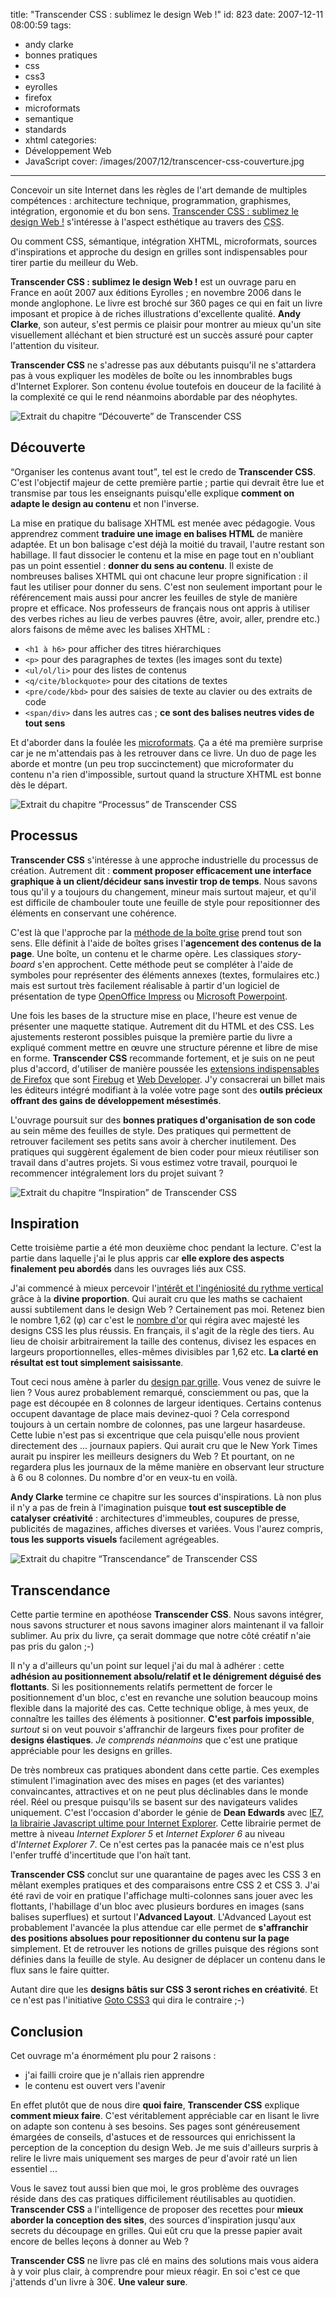 title: "Transcender CSS : sublimez le design Web !"
id: 823
date: 2007-12-11 08:00:59
tags:
- andy clarke
- bonnes pratiques
- css
- css3
- eyrolles
- firefox
- microformats
- semantique
- standards
- xhtml
categories:
- Développement Web
- JavaScript
cover: /images/2007/12/transcencer-css-couverture.jpg
---


Concevoir un site Internet dans les règles de l'art demande de multiples compétences : architecture technique, programmation, graphismes, intégration, ergonomie et du bon sens. [Transcender CSS : sublimez le design Web !](http://www.transcendingcss.com/) s'intéresse à l'aspect esthétique au travers des <acronym title="Cascading Style Sheet">CSS</acronym>.

Ou comment CSS, sémantique, intégration XHTML, microformats, sources d'inspirations et approche du design en grilles sont indispensables pour tirer partie du meilleur du Web.
<!--more-->
**Transcender CSS : sublimez le design Web !** est un ouvrage paru en France en août 2007 aux éditions Eyrolles ; en novembre 2006 dans le monde anglophone. Le livre est broché sur 360 pages ce qui en fait un livre imposant et propice à de riches illustrations d'excellente qualité. **Andy Clarke**, son auteur, s'est permis ce plaisir pour montrer au mieux qu'un site visuellement alléchant et bien structuré est un succès assuré pour capter l'attention du visiteur.

**Transcender CSS** ne s'adresse pas aux débutants puisqu'il ne s'attardera pas à vous expliquer les modèles de boîte ou les innombrables bugs d'Internet Explorer. Son contenu évolue toutefois en douceur de la facilité à la complexité ce qui le rend néanmoins abordable par des néophytes.

![Extrait du chapitre “Découverte” de Transcender CSS](/images/2007/12/transcencer-1-decouverte.jpg)

## Découverte

<q>Organiser les contenus avant tout</q>, tel est le credo de **Transcender CSS**. C'est l'objectif majeur de cette première partie ; partie qui devrait être lue et transmise par tous les enseignants puisqu'elle explique **comment on adapte le design au contenu** et non l'inverse.

La mise en pratique du balisage XHTML est menée avec pédagogie. Vous apprendrez comment **traduire une image en balises HTML** de manière adaptée. Et un bon balisage c'est déjà la moitié du travail, l'autre restant son habillage. Il faut dissocier le contenu et la mise en page tout en n'oubliant pas un point essentiel : **donner du sens au contenu**.
Il existe de nombreuses balises XHTML qui ont chacune leur propre signification : il faut les utiliser pour donner du sens. C'est non seulement important pour le référencement mais aussi pour ancrer les feuilles de style de manière propre et efficace. Nos professeurs de français nous ont appris à utiliser des verbes riches au lieu de verbes pauvres (être, avoir, aller, prendre etc.) alors faisons de même avec les balises XHTML :

*   `<h1 à h6>` pour afficher des titres hiérarchiques
*   `<p>` pour des paragraphes de textes (les images sont du texte)
*   `<ul/ol/li>` pour des listes de contenus
*   `<q/cite/blockquote>` pour des citations de textes
*   `<pre/code/kbd>` pour des saisies de texte au clavier ou des extraits de code
*   `<span/div>` dans les autres cas ; **ce sont des balises neutres vides de tout sens**

Et d'aborder dans la foulée les [microformats](https://oncletom.io/2007/07/31/semantique-microformats-internet/). Ça a été ma première surprise car je ne m'attendais pas à les retrouver dans ce livre. Un duo de page les aborde et montre (un peu trop succinctement) que microformater du contenu n'a rien d'impossible, surtout quand la structure XHTML est bonne dès le départ.

![Extrait du chapitre “Processus” de Transcender CSS](/images/2007/12/transcencer-2-processus.jpg)

## Processus

**Transcender CSS** s'intéresse à une approche industrielle du processus de création. Autrement dit : **comment proposer efficacement une interface graphique à un client/décideur sans investir trop de temps**. Nous savons tous qu'il y a toujours du changement, mineur mais surtout majeur, et qu'il est difficile de chambouler toute une feuille de style pour repositionner des éléments en conservant une cohérence.

C'est là que l'approche par la [méthode de la boîte grise](http://jasonsantamaria.com/archive/2004/05/24/grey_box_method.php) prend tout son sens. Elle définit à l'aide de boîtes grises l'**agencement des contenus de la page**. Une boîte, un contenu et le charme opère. Les classiques _story-board_ s'en approchent.
Cette méthode peut se compléter à l'aide de symboles pour représenter des éléments annexes (textes, formulaires etc.) mais est surtout très facilement réalisable à partir d'un logiciel de présentation de type [OpenOffice Impress](http://fr.openoffice.org/docs/impress.html) ou [Microsoft Powerpoint](http://office.microsoft.com/fr-fr/powerpoint/).

Une fois les bases de la structure mise en place, l'heure est venue de présenter une maquette statique. Autrement dit du HTML et des CSS. Les ajustements resteront possibles puisque la première partie du livre a expliqué comment mettre en œuvre une structure pérenne et libre de mise en forme.
**Transcender CSS** recommande fortement, et je suis on ne peut plus d'accord, d'utiliser de manière poussée les [extensions indispensables de Firefox](https://oncletom.io/2007/08/07/facebook-rock-your-firefox/) que sont [Firebug](https://addons.mozilla.org/fr/firefox/addon/1843) et [Web Developer](https://addons.mozilla.org/fr/firefox/addon/60).
J'y consacrerai un billet mais les éditeurs intégré modifiant à la volée votre page sont des **outils précieux offrant des gains de développement mésestimés**.

L'ouvrage poursuit sur des **bonnes pratiques d'organisation de son code** au sein même des feuilles de style. Des pratiques qui permettent de retrouver facilement ses petits sans avoir à chercher inutilement. Des pratiques qui suggèrent également de bien coder pour mieux réutiliser son travail dans d'autres projets. Si vous estimez votre travail, pourquoi le recommencer intégralement lors du projet suivant ?

![Extrait du chapitre “Inspiration” de Transcender CSS](/images/2007/12/transcencer-3-inspiration.jpg)

## Inspiration

Cette troisième partie a été mon deuxième choc pendant la lecture. C'est la partie dans laquelle j'ai le plus appris car **elle explore des aspects finalement peu abordés** dans les ouvrages liés aux CSS.

J'ai commencé à mieux percevoir l'[intérêt et l'ingéniosité du rythme vertical](http://www.biologeek.com/journal/index.php/l-importance-du-rythme-vertical-en-design-css) grâce à la **divine proportion**. Qui aurait cru que les maths se cachaient aussi subtilement dans le design Web ? Certainement pas moi. Retenez bien le nombre 1,62 (φ) car c'est le [nombre d'or](http://goldennumber.net/) qui régira avec majesté les designs CSS les plus réussis.
En français, il s'agit de la règle des tiers. Au lieu de choisir arbitrairement la taille des contenus, divisez les espaces en largeurs proportionnelles, elles-mêmes divisibles par 1,62 etc. **La clarté en résultat est tout simplement saisissante**.

Tout ceci nous amène à parler du [design par grille](http://subtraction.com/). Vous venez de suivre le lien ? Vous aurez probablement remarqué, consciemment ou pas, que la page est découpée en 8 colonnes de largeur identiques. Certains contenus occupent davantage de place mais devinez-quoi ? Cela correspond toujours à un certain nombre de colonnes, pas une largeur hasardeuse.
Cette lubie n'est pas si excentrique que cela puisqu'elle nous provient directement des ... journaux papiers. Qui aurait cru que le New York Times aurait pu inspirer les meilleurs designers du Web ? Et pourtant, on ne regardera plus les journaux de la même manière en observant leur structure à 6 ou 8 colonnes. Du nombre d'or en veux-tu en voilà.

**Andy Clarke** termine ce chapitre sur les sources d'inspirations. Là non plus il n'y a pas de frein à l'imagination puisque **tout est susceptible de catalyser créativité** : architectures d'immeubles, coupures de presse, publicités de magazines, affiches diverses et variées. Vous l'aurez compris, **tous les supports visuels** facilement agrégeables.

![Extrait du chapitre “Transcendance” de Transcender CSS](/images/2007/12/transcencer-4-transcendance.jpg)

## Transcendance

Cette partie termine en apothéose **Transcender CSS**. Nous savons intégrer, nous savons structurer et nous savons imaginer alors maintenant il va falloir sublimer. Au prix du livre, ça serait dommage que notre côté créatif n'aie pas pris du galon ;-)

Il n'y a d'ailleurs qu'un point sur lequel j'ai du mal à adhérer : cette **adhésion au positionnement absolu/relatif et le dénigrement déguisé des flottants**. Si les positionnements relatifs permettent de forcer le positionnement d'un bloc, c'est en revanche une solution beaucoup moins flexible dans la majorité des cas. Cette technique oblige, à mes yeux, de connaître les tailles des éléments à positionner. **C'est parfois impossible**, _surtout_ si on veut pouvoir s'affranchir de largeurs fixes pour profiter de **designs élastiques**.
_Je comprends néanmoins_ que c'est une pratique appréciable pour les designs en grilles.

De très nombreux cas pratiques abondent dans cette partie. Ces exemples stimulent l'imagination avec des mises en pages (et des variantes) convaincantes, attractives et on ne peut plus déclinables dans le monde réel. Réel ou presque puisqu'ils se basent sur des navigateurs valides uniquement.
C'est l'occasion d'aborder le génie de **Dean Edwards** avec [IE7, la librairie Javascript ultime pour Internet Explorer](http://dean.edwards.name/IE7/). Cette librairie permet de mettre à niveau _Internet Explorer 5_ et _Internet Explorer 6_ au niveau d'_Internet Explorer 7_. Ce n'est certes pas la panacée mais ce n'est plus l'enfer truffé d'incertitude que l'on haït tant.

**Transcender CSS** conclut sur une quarantaine de pages avec les CSS 3 en mêlant exemples pratiques et des comparaisons entre CSS 2 et CSS 3\. J'ai été ravi de voir en pratique l'affichage multi-colonnes sans jouer avec les flottants, l'habillage d'un bloc avec plusieurs bordures en images (sans balises superflues) et surtout l'**Advanced Layout**.
L'Advanced Layout est probablement l'avancée la plus attendue car elle permet de **s'affranchir des positions absolues pour repositionner du contenu sur la page** simplement. Et de retrouver les notions de grilles puisque des régions sont définies dans la feuille de style. Au designer de déplacer un contenu dans le flux sans le faire quitter.

Autant dire que les **designs bâtis sur CSS 3 seront riches en créativité**. Et ce n'est pas l'initiative [Goto CSS3](http://www.gotocss3.com/) qui dira le contraire ;-)

## Conclusion

Cet ouvrage m'a énormément plu pour 2 raisons :

*   j'ai failli croire que je n'allais rien apprendre
*   le contenu est ouvert vers l'avenir

En effet plutôt que de nous dire **quoi faire**, **Transcender CSS** explique **comment mieux faire**. C'est véritablement appréciable car en lisant le livre on adapte son contenu à ses besoins. Ses pages sont généreusement émargées de conseils, d'astuces et de ressources qui enrichissent la perception de la conception du design Web. Je me suis d'ailleurs surpris à relire le livre mais uniquement ses marges de peur d'avoir raté un lien essentiel ...

Vous le savez tout aussi bien que moi, le gros problème des ouvrages réside dans des cas pratiques difficilement réutilisables au quotidien. **Transcender CSS** a l'intelligence de proposer des recettes pour **mieux aborder la conception des sites**, des sources d'inspiration jusqu'aux secrets du découpage en grilles. Qui eût cru que la presse papier avait encore de belles leçons à donner au Web ?

**Transcender CSS** ne livre pas clé en mains des solutions mais vous aidera à y voir plus clair, à comprendre pour mieux réagir. En soi c'est ce que j'attends d'un livre à 30€. **Une valeur sure**.